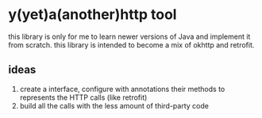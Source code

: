 # y(yet)a(another)http tool

this library is only for me to learn newer versions of Java and implement it from scratch. this library is intended to become a mix of
okhttp and retrofit.

## ideas

1. create a interface, configure with annotations their methods to represents the HTTP calls (like retrofit)
2. build all the calls with the less amount of third-party code
